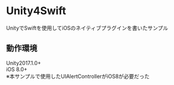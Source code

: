 # Unity4Swift
UnityでSwiftを使用してiOSのネイティブプラグインを書いたサンプル  

## 動作環境
Unity2017.1.0+  
iOS 8.0+  
※本サンプルで使用したUIAlertControllerがiOS8が必要だった